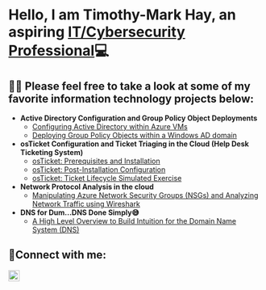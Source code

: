 <h1>Hello, I am Timothy-Mark Hay, an aspiring <a href="https://www.linkedin.com/in/cybersecuritim/">IT/Cybersecurity Professional</a>💻</h1>

<h2>👨‍💻 Please feel free to take a look at some of my favorite information technology projects below:</h2>

- <b>Active Directory Configuration and Group Policy Object Deployments</b>
  - [Configuring Active Directory within Azure VMs](https://github.com/cybersecuritim/ad-configuration)
  - [Deploying Group Policy Objects within a Windows AD domain](https://github.com/CyberSecuriTim/ad-gpo-deployment)
- <b>osTicket Configuration and Ticket Triaging in the Cloud (Help Desk Ticketing System)</b>
  - [osTicket: Prerequisites and Installation](https://github.com/CyberSecuriTim/osticket-installation)
  - [osTicket: Post-Installation Configuration](https://github.com/CyberSecuriTim/osticket-post-install-config)
  - [osTicket: Ticket Lifecycle Simulated Exercise](https://github.com/CyberSecuriTim/osticket-ticket-lifecycle)
- <b>Network Protocol Analysis in the cloud</b>
  - [Manipulating Azure Network Security Groups (NSGs) and Analyzing Network Traffic using Wireshark](https://github.com/CyberSecuriTim/azure-network-protocols)
- <b>DNS for Dum...DNS Done Simply😅</b>
  - [A High Level Overview to Build Intuition for the Domain Name System (DNS)](https://github.com/CyberSecuriTim/dns-overview)

<h2>🤳Connect with me:</h2>


[<img align="left" alt="Josh | LinkedIn" width="22px" src="https://cdn.jsdelivr.net/npm/simple-icons@v3/icons/linkedin.svg" />][linkedin]


[linkedin]: https://linkedin.com/in/CyberSecuriTim
